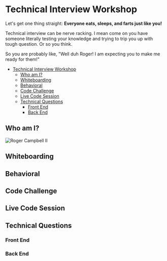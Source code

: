 # Technical Interview Workshop
Let's get one thing straight: **Everyone eats, sleeps, and farts just like you!**

Technical interview can be nerve racking. I mean come on you have someone literally testing your knowledge and trying to trip you up with tough question. Or so you think.

So you are probably like, "Well duh Roger! I am expecting you to make me ready for them!"  


- [Technical Interview Workshop](#technical-interview-workshop)
  - [Who am I?](#who-am-i)
  - [Whiteboarding](#whiteboarding)
  - [Behavioral](#behavioral)
  - [Code Challenge](#code-challenge)
  - [Live Code Session](#live-code-session)
  - [Technical Questions](#technical-questions)
    - [Front End](#front-end)
    - [Back End](#back-end)

## Who am I?
![Roger Campbell II](https://avatars3.githubusercontent.com/u/43559077?s=460&u=540d04f987646242d4824ab74a01d7407f5dd8e4&v=4)


## Whiteboarding

## Behavioral

## Code Challenge

## Live Code Session

## Technical Questions

### Front End

### Back End
